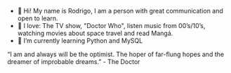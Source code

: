 - 👋 Hi! My name is Rodrigo, I am a person with great communication and open to learn.
- 👀 I love: The TV show, "Doctor Who", listen music from 00’s/10’s, watching movies about space travel and read Mangá.
- 🌱 I’m currently learning Python and MySQL

“I am and always will be the optimist. The hoper of far-flung hopes and the dreamer of improbable dreams.” - The Doctor

